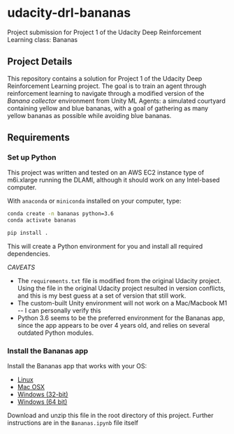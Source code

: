 # udacity-drl-bananas

Project submission for Project 1 of the Udacity Deep Reinforcement Learning class: Bananas

## Project Details

This repository contains a solution for Project 1 of the Udacity Deep Reinforcement Learning project. The goal is to train an agent through reinforcement learning to navigate through a modified version of the *Banana collector* environment from Unity ML Agents: a simulated courtyard containing yellow and blue bananas, with a goal of gathering as many yellow bananas as possible while avoiding blue bananas.

## Requirements

### Set up Python

This project was written and tested on an AWS EC2 instance type of m6i.xlarge running the DLAMI, although it should work on any Intel-based computer.

With `anaconda` or `miniconda` installed on your computer, type:

```bash
conda create -n bananas python=3.6
conda activate bananas

pip install .
```

This will create a Python environment for you and install all required dependencies.

*CAVEATS*

* The `requirements.txt` file is modified from the original Udacity project. Using the file in the original Udacity project resulted in version conflicts, and this is my best guess at a set of version that still work.
* The custom-built Unity environment will not work on a Mac/Macbook M1 -- I can personally verify this
* Python 3.6 seems to be the preferred environment for the Bananas app, since the app appears to be over 4 years old, and relies on several outdated Python modules.

### Install the Bananas app

Install the Bananas app that works with your OS:

* [Linux](https://s3-us-west-1.amazonaws.com/udacity-drlnd/P1/Banana/Banana_Linux.zip)
* [Mac OSX](https://s3-us-west-1.amazonaws.com/udacity-drlnd/P1/Banana/Banana.app.zip)
* [Windows (32-bit)](https://s3-us-west-1.amazonaws.com/udacity-drlnd/P1/Banana/Banana_Windows_x86.zip)
* [Windows (64 bit)](https://s3-us-west-1.amazonaws.com/udacity-drlnd/P1/Banana/Banana_Windows_x86_64.zip)

Download and unzip this file in the root directory of this project. Further instructions are in the `Bananas.ipynb` file itself
